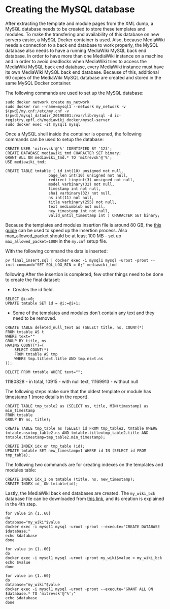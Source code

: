 # Creating the MySQL database

After extracting the template and module pages from the XML dump, a MySQL database needs to be created to store these templates and modules. To make the transfering and availability of this database on new servers easier, a MySQL Docker container is used. Also, because MediaWiki needs a connection to a back end database to work properly, the MySQL database also needs to have a running MediaWiki MySQL back end database. In order to have more than one MediaWiki instance on a machine and in order to avoid deadlocks when MediaWiki tries to access the MediaWiki MySQL back end database, every MediaWiki instance must have its own MediaWiki MySQL back end database. Because of this, additional 60 copies of the MediaWiki MySQL database are created and stored in the same MySQL Docker container.

The following commands are used to set up the MySQL database:

```
sudo docker network create my_network
sudo docker run --name=mysql1 --network my_network -v $(pwd)/my.cnf:/etc/my.cnf -v $(pwd)/mysql_datadir_20190301:/var/lib/mysql -d ic-registry.epfl.ch/mediawiki_docker/mysql-server
sudo docker exec -it mysql1 mysql
```

Once a MySQL shell inside the container is opened, the following commands can be used to setup the database:

```
CREATE USER 'mitrevsk'@'%' IDENTIFIED BY '123';
CREATE DATABASE mediawiki_tmd CHARACTER SET binary;
GRANT ALL ON mediawiki_tmd.* TO 'mitrevsk'@'%';
USE mediawiki_tmd;

CREATE TABLE tmtable ( id int(10) unsigned not null,
                   page_len int(10) unsigned not null,
                   redirect tinyint(3) unsigned not null,
                   model varbinary(32) not null,
                   timestamp int not null,
                   sha1 varbinary(32) not null,
                   ns int(11) not null,
                   title varbinary(255) not null, 
                   text mediumblob not null,
                   new_timestamp int not null,
                   valid_until_timestamp int ) CHARACTER SET binary;
```

Because the templates and modules insertion file is around 80 GB, the [this guide](https://dba.stackexchange.com/questions/83125/mysql-any-way-to-import-a-huge-32-gb-sql-dump-faster) can be used to speed up the insertion process. Also max_allowed_packet should be at least 100 MB - set up `max_allowed_packet=100M` in the `my.cnf` setup file.

With the following command the data is inserted:
```
pv final_insert.sql | docker exec -i mysql1 mysql -uroot -proot --init-command="SET SQL_LOG_BIN = 0;" mediawiki_tmd
```
following
After the insertion is completed, few other things need to be done to create the final dataset:
* Creates the id field.
```
SELECT @i:=0;
UPDATE tmtable SET id = @i:=@i+1;
```


* Some of the templates and modules don't contain any text and they need to be removed.
```
CREATE TABLE deleted_null_text as (SELECT title, ns, COUNT(*)
FROM tmtable AS t
WHERE text=""
GROUP BY title, ns
HAVING COUNT(*)=(
    SELECT COUNT(*)
    FROM tmtable AS tmp
    WHERE tmp.title=t.title AND tmp.ns=t.ns
));

DELETE FROM tmtable WHERE text="";
```
11180828 - in total, 10915 - with null text, 11169913 - without null

The following steps make sure that the oldest template or module has timestamp 1 (more details in the report).
```
CREATE TABLE tmp_table2 as (SELECT ns, title, MIN(timestamp) as min_timestamp
FROM tmtable
GROUP BY ns, title);

CREATE TABLE tmp_table as (SELECT id FROM tmp_table2, tmtable WHERE tmtable.ns=tmp_table2.ns AND tmtable.title=tmp_table2.title AND tmtable.timestamp=tmp_table2.min_timestamp);

CREATE INDEX idx on tmp_table (id);
UPDATE tmtable SET new_timestamp=1 WHERE id IN (SELECT id FROM tmp_table);
```


The following two commands are for creating indexes on the templates and modules table:
```
CREATE INDEX idx_1 on tmtable (title, ns, new_timestamp);
CREATE INDEX id_ ON tmtable(id);
```

Lastly, the MediaWiki back end databases are created. The `my_wiki_bck` database file can be downloaded from [this link](https://zenodo.org/record/3605388/files/mysql_database.zip?download=1), and its creation is explained in the 4th step.

```
for value in {1..60}
do
database="my_wiki"$value
docker exec -i mysql1 mysql -uroot -proot --execute="CREATE DATABASE $database;"
echo $database
done

for value in {1..60}
do
docker exec -i mysql1 mysql -uroot -proot my_wiki$value < my_wiki_bck
echo $value
done

for value in {1..60}
do
database="my_wiki"$value
docker exec -i mysql1 mysql -uroot -proot --execute="GRANT ALL ON $database.* TO 'mitrevsk'@'%';"
echo $database
done
```
